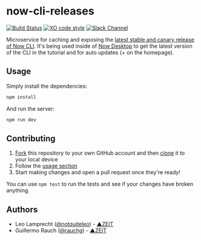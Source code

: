 # now-cli-releases

[![Build Status](https://travis-ci.org/zeit/now-cli-latest.svg?branch=master)](https://travis-ci.org/zeit/now-cli-latest)
[![XO code style](https://img.shields.io/badge/code_style-XO-5ed9c7.svg)](https://github.com/sindresorhus/xo)
[![Slack Channel](http://zeit-slackin.now.sh/badge.svg)](https://zeit.chat)

Microservice for caching and exposing the [latest stable and canary release of Now CLI](https://github.com/zeit/now-cli/releases/latest). It's being used inside of [Now Desktop](https://github.com/zeit/now-desktop) to get the latest version of the CLI in the tutorial and for auto updates (+ on the homepage).

## Usage

Simply install the dependencies:

```bash
npm install
```

And run the server:

```bash
npm run dev
```

## Contributing

1. [Fork](https://help.github.com/articles/fork-a-repo/) this repository to your own GitHub account and then [clone](https://help.github.com/articles/cloning-a-repository/) it to your local device
2. Follow the [usage section](#usage)
3. Start making changes and open a pull request once they're ready!

You can use `npm test` to run the tests and see if your changes have broken anything.

## Authors

- Leo Lamprecht ([@notquiteleo](https://twitter.com/notquiteleo)) - [▲ZEIT](https://zeit.co)
- Guillermo Rauch ([@rauchg](https://twitter.com/rauchg)) - [▲ZEIT](https://zeit.co)
